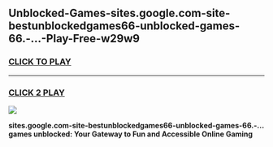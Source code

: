 
## Unblocked-Games-sites.google.com-site-bestunblockedgames66-unblocked-games-66.-...-Play-Free-w29w9
<h3>
<a href="https://premium76.site?title=sites.google.com-site-bestunblockedgames66-unblocked-games-66.-...&ref=15A">CLICK TO PLAY</a></h3>
<hr>

<h3>
<a href="https://premium76.site?title=sites.google.com-site-bestunblockedgames66-unblocked-games-66.-...&ref=15A">CLICK 2 PLAY</a>
  
</h3>

<a href="https://premium76.site?title=sites.google.com-site-bestunblockedgames66-unblocked-games-66.-...&ref=15A"><img src="https://clearcache.store/games.png"></a>


**sites.google.com-site-bestunblockedgames66-unblocked-games-66.-... games unblocked: Your Gateway to Fun and Accessible Online Gaming**
